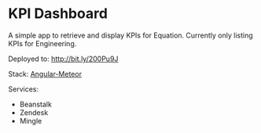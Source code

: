 # KPI Dashboard

A simple app to retrieve and display KPIs for Equation. Currently only listing KPIs for Engineering.

Deployed to: http://bit.ly/200Pu9J

Stack: [Angular-Meteor](http://www.angular-meteor.com)

Services:
* Beanstalk
* Zendesk
* Mingle